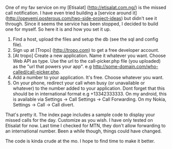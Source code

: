One of my fav service on my [Etisalat] (http://etisalat.com.ng/) is the missed call notification. I have even tried building a [service around it] (http://opeyemi.posterous.com/two-side-project-ideas) but didn't see it through. Since it seems the service has been stopped, I decided to build one for myself. So here it is and how you set it up.

1. Find a host, upload the files and setup the db (see the sql and config file).
2. Sign up at [Tropo] (http://tropo.com) to get a free developer account.
3. [At tropo] Create a new application. Name it whatever you want. Choose Web API as type. Use the url to the call-picker.php file (you uploaded) as the "url that powers your app". e.g http://some-domain.com/who-called/call-picker.php.
4. Add a number to your application. It's free. Choose whatever you want.
5. On your phone, redirect your call when busy (or unavailable or whatever) to the number added to your application. Dont forget that this should be in international format e.g +13342333333. On my android, this is available via Settings -> Call Settings -> Call Forwarding. On my Nokia, Settings -> Call -> Call divert.

That's pretty it. The index page includes a sample code to display your missed calls for the day. Customize as you wish.
I have only tested on Etisalat for now. Last time I checked for MTN, they don't allow forwarding to an international number. Been a while though, things could have changed.

The code is kinda crude at the mo. I hope to find time to make it better.